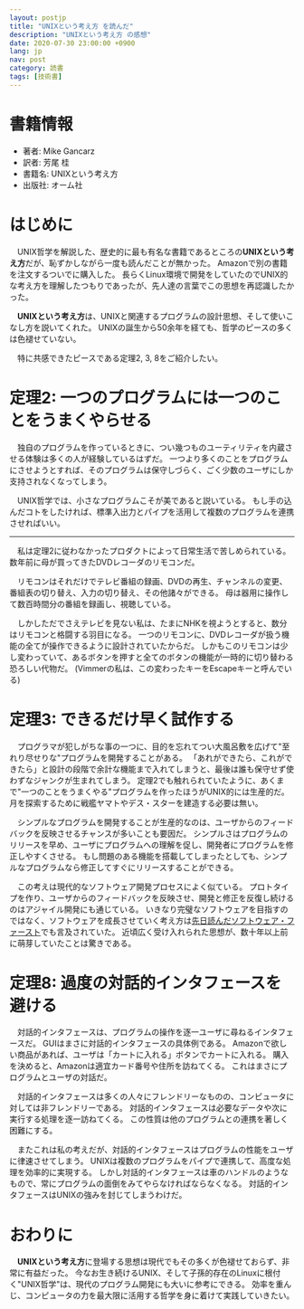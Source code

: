 ```yaml
---
layout: postjp
title: "UNIXという考え方 を読んだ"
description: "UNIXという考え方 の感想"
date: 2020-07-30 23:00:00 +0900
lang: jp
nav: post
category: 読書
tags: [技術書]
---
```


# 書籍情報

- 著者: Mike Gancarz
- 訳者: 芳尾 桂
- 書籍名: UNIXという考え方
- 出版社: オーム社

# はじめに

　UNIX哲学を解説した、歴史的に最も有名な書籍であるところの**UNIXという考え方**だが、恥ずかしながら一度も読んだことが無かった。
Amazonで別の書籍を注文するついでに購入した。
長らくLinux環境で開発をしていたのでUNIX的な考え方を理解したつもりであったが、先人達の言葉でこの思想を再認識したかった。

　**UNIXという考え方**は、UNIXと関連するプログラムの設計思想、そして使いこなし方を説いてくれた。
UNIXの誕生から50余年を経ても、哲学のピースの多くは色褪せていない。

　特に共感できたピースである定理2, 3, 8をご紹介したい。

# 定理2: 一つのプログラムには一つのことをうまくやらせる

　独自のプログラムを作っているときに、つい幾つものユーティリティを内蔵させる体験は多くの人が経験しているはずだ。
一つより多くのことをプログラムにさせようとすれば、そのプログラムは保守しづらく、ごく少数のユーザにしか支持されなくなってしまう。

　UNIX哲学では、小さなプログラムこそが美であると説いている。
もし手の込んだコトをしたければ、標準入出力とパイプを活用して複数のプログラムを連携させればいい。

---

　私は定理2に従わなかったプロダクトによって日常生活で苦しめられている。
数年前に母が買ってきたDVDレコーダのリモコンだ。

　リモコンはそれだけでテレビ番組の録画、DVDの再生、チャンネルの変更、番組表の切り替え、入力の切り替え、その他諸々ができる。
母は器用に操作して数百時間分の番組を録画し、視聴している。

　しかしただでさえテレビを見ない私は、たまにNHKを視ようとすると、数分はリモコンと格闘する羽目になる。
一つのリモコンに、DVDレコーダが扱う機能の全てが操作できるように設計されていたからだ。
しかもこのリモコンは少し変わっていて、あるボタンを押すと全てのボタンの機能が一時的に切り替わる恐ろしい代物だ。
(Vimmerの私は、この変わったキーをEscapeキーと呼んでいる)

# 定理3: できるだけ早く試作する

　プログラマが犯しがちな事の一つに、目的を忘れてつい大風呂敷を広げて"至れり尽せりな"プログラムを開発することがある。
「あれができたら、これができたら」と設計の段階で余計な機能まで入れてしまうと、最後は誰も保守せず使わずなジャンクが生まれてしまう。
定理2でも触れられていたように、あくまで"一つのことをうまくやる"プログラムを作ったほうがUNIX的には生産的だ。
月を探索するために戦艦ヤマトやデス・スターを建造する必要は無い。

　シンプルなプログラムを開発することが生産的なのは、ユーザからのフィードバックを反映させるチャンスが多いことも要因だ。
シンプルさはプログラムのリリースを早め、ユーザにプログラムへの理解を促し、開発者にプログラムを修正しやすくさせる。
もし問題のある機能を搭載してしまったとしても、シンプルなプログラムなら修正してすぐにリリースすることができる。

　この考えは現代的なソフトウェア開発プロセスによく似ている。
プロトタイプを作り、ユーザからのフィードバックを反映させ、開発と修正を反復し続けるのはアジャイル開発にも通じている。
いきなり完璧なソフトウェアを目指すのではなく、ソフトウェアを成長させていく考え方は[先日読んだソフトウェア・ファースト](https://kenta11.github.io/2020/07/27/software-first-jp/)でも言及されていた。
近頃広く受け入れられた思想が、数十年以上前に萌芽していたことは驚きである。

# 定理8: 過度の対話的インタフェースを避ける

　対話的インタフェースは、プログラムの操作を逐一ユーザに尋ねるインタフェースだ。
GUIはまさに対話的インタフェースの具体例である。
Amazonで欲しい商品があれば、ユーザは「カートに入れる」ボタンでカートに入れる。
購入を決めると、Amazonは適宜カード番号や住所を訪ねてくる。
これはまさにプログラムとユーザの対話だ。

　対話的インタフェースは多くの人々にフレンドリーなものの、コンピュータに対しては非フレンドリーである。
対話的インタフェースは必要なデータや次に実行する処理を逐一訪ねてくる。
この性質は他のプログラムとの連携を著しく困難にする。

　またこれは私の考えだが、対話的インタフェースはプログラムの性能をユーザに律速させてしまう。
UNIXは複数のプログラムをパイプで連携して、高度な処理を効率的に実現する。
しかし対話的インタフェースは車のハンドルのようなもので、常にプログラムの面倒をみてやらなければならなくなる。
対話的インタフェースはUNIXの強みを封じてしまうわけだ。

# おわりに

　**UNIXという考え方**に登場する思想は現代でもその多くが色褪せておらず、非常に有益だった。
今なお生き続けるUNIX、そして子孫的存在のLinuxに根付く"UNIX哲学"は、現代のプログラム開発にも大いに参考にできる。
効率を重んじ、コンピュータの力を最大限に活用する哲学を身に着けて実践していきたい。
